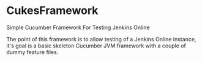 # CukesFramework
Simple Cucumber Framework For Testing Jenkins Online

The point of this framework is to allow testing of a Jenkins Online instance, it's goal is a basic skeleton Cucumber JVM framework with a couple of dummy feature files.
